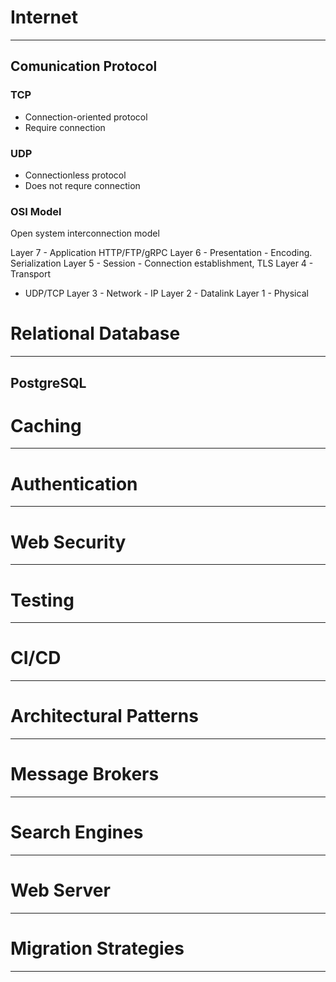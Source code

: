 # Internet
---
## Comunication Protocol
### TCP 
- Connection-oriented protocol
- Require connection
### UDP
- Connectionless protocol
- Does not requre connection
### OSI Model
Open system interconnection model

Layer 7 - Application HTTP/FTP/gRPC
Layer 6 - Presentation - Encoding. Serialization
Layer 5 - Session - Connection establishment, TLS
Layer 4 - Transport
- UDP/TCP
Layer 3 - Network - IP
Layer 2 - Datalink
Layer 1 - Physical
# Relational Database
---
## PostgreSQL


# Caching
---
# Authentication
---
# Web Security
---
# Testing
---
# CI/CD
---
# Architectural Patterns
---
# Message Brokers
---
# Search Engines
---
# Web Server
---
# Migration Strategies
---
